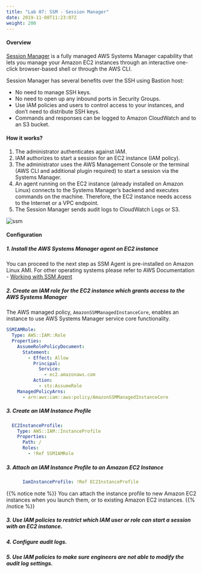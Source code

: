 ```yaml
---
title: "Lab 07: SSM - Session Manager"
date: 2019-11-08T11:23:07Z
weight: 200
---
```


#### Overview

[Session Manager](https://docs.aws.amazon.com/systems-manager/latest/userguide/session-manager.html) is a fully managed 
AWS Systems Manager capability that lets you manage your Amazon EC2 instances through an interactive one-click 
browser-based shell or through the AWS CLI.

Session Manager has several benefits over the SSH using Bastion host:
+ No need to manage SSH keys.
+ No need to open up any inbound ports in Security Groups.
+ Use IAM policies and users to control access to your instances, and don’t need to distribute SSH keys.
+ Commands and responses can be logged to Amazon CloudWatch and to an S3 bucket.

#### How it works?

1. The administrator authenticates against IAM.
1. IAM authorizes to start a session for an EC2 instance (IAM policy).
1. The administrator uses the AWS Management Console or the terminal (AWS CLI and additional plugin required) to 
   start a session via the Systems Manager.
1. An agent running on the EC2 instance (already installed on Amazon Linux) connects to the Systems Manager’s backend 
   and executes commands on the machine. Therefore, the EC2 instance needs access to the Internet or a VPC endpoint.
1. The Session Manager sends audit logs to CloudWatch Logs or S3.

![ssm](/50-setting-up-ec2/ssm-sm-1.png)

#### Configuration

##### 1. Install the AWS Systems Manager agent on EC2 instance
  You can proceed to the next step as SSM Agent is pre-installed on Amazon Linux AMI. For other operating systems 
  please refer to AWS Documentation - [Working with SSM Agent](https://docs.aws.amazon.com/systems-manager/latest/userguide/ssm-agent.html)

##### 2. Create an IAM role for the EC2 instance which grants access to the AWS Systems Manager
  The AWS managed policy, `AmazonSSMManagedInstanceCore`, enables an instance to use AWS Systems Manager service core functionality.
  
  ```yaml
  SSMIAMRole:
    Type: AWS::IAM::Role
    Properties:
      AssumeRolePolicyDocument:
        Statement:
          - Effect: Allow
            Principal:
              Service:
                - ec2.amazonaws.com
            Action:
              - sts:AssumeRole
      ManagedPolicyArns:
        - arn:aws:iam::aws:policy/AmazonSSMManagedInstanceCore
  ```
##### 3. Create an IAM Instance Profile
  
```yaml
  EC2InstanceProfile:
    Type: AWS::IAM::InstanceProfile
    Properties:
      Path: /
      Roles:
        - !Ref SSMIAMRole
```

##### 3. Attach an IAM Instance Profile to an Amazon EC2 Instance

```yaml
      IamInstanceProfile: !Ref EC2InstanceProfile
```

{{% notice note %}}
You can attach the instance profile to new Amazon EC2 instances when you launch them, or to existing Amazon EC2 instances.
{{% /notice %}}
  
##### 3. Use IAM policies to restrict which IAM user or role can start a session with an EC2 instance.
##### 4. Configure audit logs.
##### 5. Use IAM policies to make sure engineers are not able to modify the audit log settings.


